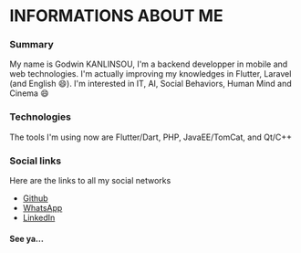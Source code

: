 # INFORMATIONS ABOUT ME

### Summary

My name is Godwin KANLINSOU, I'm a backend developper in mobile and web technologies. I'm actually improving my knowledges in Flutter, Laravel (and English :smile:). I'm interested in IT, AI, Social Behaviors, Human Mind and Cinema :smile:

### Technologies

The tools I'm using now are Flutter/Dart, PHP, JavaEE/TomCat, and Qt/C++

### Social links

Here are the links to all my social networks

- [Github](https://github.com/GodWindows)
- [WhatsApp](https://wa.me/+22951825448)
- [LinkedIn](https://linkedin.com/in/godwin-kanlinsou-a3133823b)


#### See ya...

